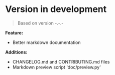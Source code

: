 # Version in development
> Based on version -.-.-

__Feature:__

* Better markdown documentation

__Additions:__

* CHANGELOG.md and CONTRIBUTING.md files
* Markdown preview script 'doc/preview.py'
